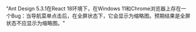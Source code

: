 "Ant Design 5.3.1在React 18环境下，在Windows 11和Chrome浏览器上存在一个Bug：当导航菜单点击后，在全屏状态下，它会显示为缩略图。预期结果是全屏状态不应显示为缩略图。"
